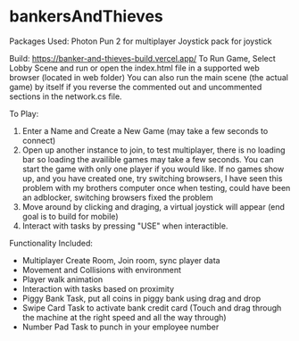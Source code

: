 # bankersAndThieves

Packages Used:
Photon Pun 2 for multiplayer
Joystick pack for joystick

Build: https://banker-and-thieves-build.vercel.app/
To Run Game, Select Lobby Scene and run or open the index.html file in a supported web browser (located in web folder)
You can also run the main scene (the actual game) by itself if you reverse the commented out and uncommented sections in the network.cs file.

To Play:
1. Enter a Name and Create a New Game (may take a few seconds to connect)
2. Open up another instance to join, to test multiplayer, there is no loading bar so loading the availible games may take a few seconds. You can start the game with only one player if you would like.  If no games show up, and you have created one, try switching browsers, I have seen this problem with my brothers computer once when testing, could have been an adblocker, switching browsers fixed the problem
3. Move around by clicking and draging, a virtual joystick will appear (end goal is to build for mobile)
4. Interact with tasks by pressing "USE" when interactible.

Functionality Included:
- Multiplayer Create Room, Join room, sync player data
- Movement and Collisions with environment
- Player walk animation
- Interaction with tasks based on proximity
- Piggy Bank Task, put all coins in piggy bank using drag and drop
- Swipe Card Task to activate bank credit card (Touch and drag through the machine at the right speed and all the way through)
- Number Pad Task to punch in your employee number
